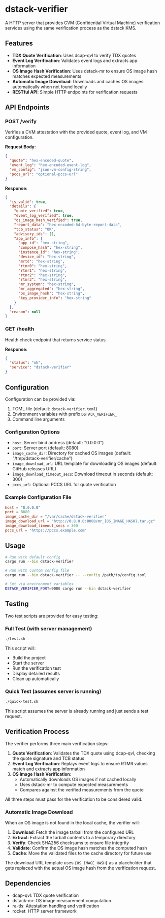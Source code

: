 # dstack-verifier

A HTTP server that provides CVM (Confidential Virtual Machine) verification services using the same verification process as the dstack KMS.

## Features

- **TDX Quote Verification**: Uses dcap-qvl to verify TDX quotes
- **Event Log Verification**: Validates event logs and extracts app information
- **OS Image Hash Verification**: Uses dstack-mr to ensure OS image hash matches expected measurements
- **Automatic Image Download**: Downloads and caches OS images automatically when not found locally
- **RESTful API**: Simple HTTP endpoints for verification requests

## API Endpoints

### POST /verify

Verifies a CVM attestation with the provided quote, event log, and VM configuration.

**Request Body:**
```json
{
  "quote": "hex-encoded-quote",
  "event_log": "hex-encoded-event-log",
  "vm_config": "json-vm-config-string",
  "pccs_url": "optional-pccs-url"
}
```

**Response:**
```json
{
  "is_valid": true,
  "details": {
    "quote_verified": true,
    "event_log_verified": true,
    "os_image_hash_verified": true,
    "report_data": "hex-encoded-64-byte-report-data",
    "tcb_status": "OK",
    "advisory_ids": [],
    "app_info": {
      "app_id": "hex-string",
      "compose_hash": "hex-string",
      "instance_id": "hex-string",
      "device_id": "hex-string",
      "mrtd": "hex-string",
      "rtmr0": "hex-string",
      "rtmr1": "hex-string",
      "rtmr2": "hex-string",
      "rtmr3": "hex-string",
      "mr_system": "hex-string",
      "mr_aggregated": "hex-string",
      "os_image_hash": "hex-string",
      "key_provider_info": "hex-string"
    }
  },
  "reason": null
}
```

### GET /health

Health check endpoint that returns service status.

**Response:**
```json
{
  "status": "ok",
  "service": "dstack-verifier"
}
```

## Configuration

Configuration can be provided via:
1. TOML file (default: `dstack-verifier.toml`)
2. Environment variables with prefix `DSTACK_VERIFIER_`
3. Command line arguments

### Configuration Options

- `host`: Server bind address (default: "0.0.0.0")
- `port`: Server port (default: 8080)
- `image_cache_dir`: Directory for cached OS images (default: "/tmp/dstack-verifier/cache")
- `image_download_url`: URL template for downloading OS images (default: GitHub releases URL)
- `image_download_timeout_secs`: Download timeout in seconds (default: 300)
- `pccs_url`: Optional PCCS URL for quote verification

### Example Configuration File

```toml
host = "0.0.0.0"
port = 8080
image_cache_dir = "/var/cache/dstack-verifier"
image_download_url = "http://0.0.0.0:8000/mr_{OS_IMAGE_HASH}.tar.gz"
image_download_timeout_secs = 300
pccs_url = "https://pccs.example.com"
```

## Usage

```bash
# Run with default config
cargo run --bin dstack-verifier

# Run with custom config file
cargo run --bin dstack-verifier -- --config /path/to/config.toml

# Set via environment variables
DSTACK_VERIFIER_PORT=9000 cargo run --bin dstack-verifier
```

## Testing

Two test scripts are provided for easy testing:

### Full Test (with server management)
```bash
./test.sh
```
This script will:
- Build the project
- Start the server
- Run the verification test
- Display detailed results
- Clean up automatically

### Quick Test (assumes server is running)
```bash
./quick-test.sh
```
This script assumes the server is already running and just sends a test request.

## Verification Process

The verifier performs three main verification steps:

1. **Quote Verification**: Validates the TDX quote using dcap-qvl, checking the quote signature and TCB status
2. **Event Log Verification**: Replays event logs to ensure RTMR values match and extracts app information
3. **OS Image Hash Verification**:
   - Automatically downloads OS images if not cached locally
   - Uses dstack-mr to compute expected measurements
   - Compares against the verified measurements from the quote

All three steps must pass for the verification to be considered valid.

### Automatic Image Download

When an OS image is not found in the local cache, the verifier will:

1. **Download**: Fetch the image tarball from the configured URL
2. **Extract**: Extract the tarball contents to a temporary directory
3. **Verify**: Check SHA256 checksums to ensure file integrity
4. **Validate**: Confirm the OS image hash matches the computed hash
5. **Cache**: Move the validated files to the cache directory for future use

The download URL template uses `{OS_IMAGE_HASH}` as a placeholder that gets replaced with the actual OS image hash from the verification request.

## Dependencies

- dcap-qvl: TDX quote verification
- dstack-mr: OS image measurement computation
- ra-tls: Attestation handling and verification
- rocket: HTTP server framework
